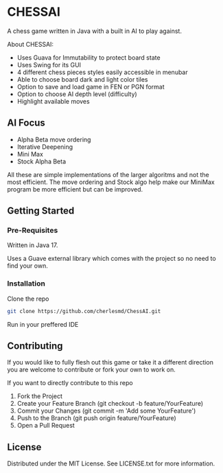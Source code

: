 # CHESSAI

A chess game written in Java with a built in AI to play against.

About CHESSAI:
- Uses Guava for Immutability to protect board state
- Uses Swing for its GUI
- 4 different chess pieces styles easily accessible in menubar
- Able to choose board dark and light color tiles
- Option to save and load game in FEN or PGN format
- Option to choose AI depth level (difficulty)
- Highlight available moves

## AI Focus
- Alpha Beta move ordering
- Iterative Deepening
- Mini Max
- Stock Alpha Beta

All these are simple implementations of the larger algoritms and not the most efficient.
The move ordering and Stock algo help make our MiniMax program be more efficient but can be improved.

## Getting Started

### Pre-Requisites
Written in Java 17.

Uses a Guave external library which comes with the project so no need to find your own.

### Installation

Clone the repo

``` sh
git clone https://github.com/cherlesmd/ChessAI.git
```

Run in your preffered IDE

## Contributing

If you would like to fully flesh out this game or take it a different direction you are welcome to contribute or fork your own to work on.

If you want to directly contribute to this repo

1. Fork the Project
2. Create your Feature Branch (git checkout -b feature/YourFeature)
3. Commit your Changes (git commit -m 'Add some YourFeature')
4. Push to the Branch (git push origin feature/YourFeature)
5. Open a Pull Request

## License

Distributed under the MIT License. See LICENSE.txt for more information.